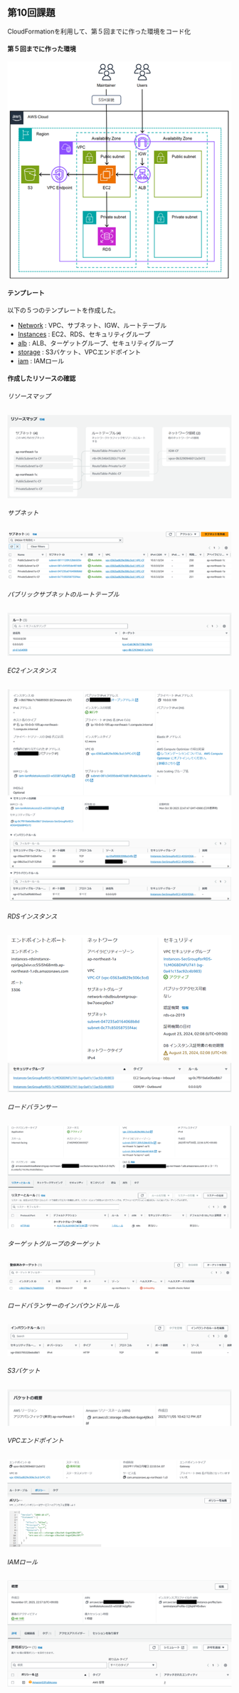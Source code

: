 ## 第10回課題 
CloudFormationを利用して、第５回までに作った環境をコード化

#### 第５回までに作った環境
![構成図](/Image/lecture05_9.png)

#### テンプレート
以下の５つのテンプレートを作成した。
- [Network](/lecture10/Network.yml) : VPC、サブネット、IGW、ルートテーブル
- [Instances](/lecture10/Instances.yml) : EC2、RDS、セキュリティグループ
- [alb](/lecture10/alb.yml) : ALB、ターゲットグループ、セキュリティグループ
- [storage](/lecture10/storage.yml) : S3バケット、VPCエンドポイント
- [iam](/lecture10/iam.yml) : IAMロール


#### 作成したリソースの確認
###### リソースマップ
![リソースマップ](/Image/lecture10/lecture10_01_map.png)
###### サブネット
![サブネット](/Image/lecture10/lecture10_02_subnet.png)
###### パブリックサブネットのルートテーブル
![ルートテーブル](/Image/lecture10/lecture10_03_RoutetableForPublicSubnet.png)
###### EC2インスタンス
![EC2](/Image/lecture10/lecture10_04_EC2.png)
![EC2](/Image/lecture10/lecture10_05_EC2.png)
###### RDSインスタンス
![RDS](/Image/lecture10/lecture10_06_RDS.png)
![RDS](/Image/lecture10/lecture10_07_RDS.png)
###### ロードバランサー
![ALB](/Image/lecture10/lecture10_08_ALB.png)
###### ターゲットグループのターゲット
![ターゲット](/Image/lecture10/lecture10_09_ALBTarget.png)
###### ロードバランサーのインバウンドルール
![ALBインバウンドルール](/Image/lecture10/lecture10_10_ALB.png)
###### S3バケット
![S3](/Image/lecture10/lecture10_11_S3.png)
###### VPCエンドポイント
![VPCエンドポイント](/Image/lecture10/lecture10_12_VPCEndpoint.png)
###### IAMロール
![IAMロール](/Image/lecture10/lecture10_13_IAMrole.png)